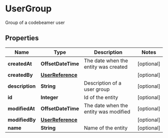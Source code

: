 

# UserGroup

Group of a codebeamer user

## Properties

Name | Type | Description | Notes
------------ | ------------- | ------------- | -------------
**createdAt** | **OffsetDateTime** | The date when the entity was created |  [optional]
**createdBy** | [**UserReference**](UserReference.md) |  |  [optional]
**description** | **String** | Description of a user group |  [optional]
**id** | **Integer** | Id of the entity |  [optional]
**modifiedAt** | **OffsetDateTime** | The date when the entity was modified |  [optional]
**modifiedBy** | [**UserReference**](UserReference.md) |  |  [optional]
**name** | **String** | Name of the entity |  [optional]



